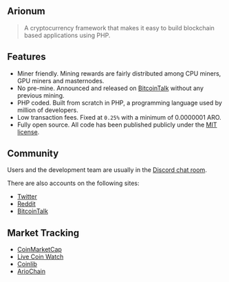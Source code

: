 ## Arionum

> A cryptocurrency framework that makes it easy to build blockchain based applications using PHP.

## Features

- Miner friendly. Mining rewards are fairly distributed among CPU miners, GPU miners and masternodes.
- No pre-mine. Announced and released on [BitcoinTalk] without any previous mining.
- PHP coded. Built from scratch in PHP, a programming language used by million of developers.
- Low transaction fees. Fixed at `0.25%` with a minimum of 0.0000001 ARO.
- Fully open source. All code has been published publicly under the [MIT license](https://choosealicense.com/licenses/mit).

## Community

Users and the development team are usually in the [Discord chat room](https://discordapp.com/invite/ZkrFqt4).

There are also accounts on the following sites:

- [Twitter](https://twitter.com/ArionumCrypto)
- [Reddit](https://reddit.com/r/Arionum)
- [BitcoinTalk][bitcointalk]

## Market Tracking

- [CoinMarketCap](https://coinmarketcap.com/currencies/arionum)
- [Live Coin Watch](https://livecoinwatch.com/price/Arionum-ARO)
- [Coinlib](https://coinlib.io/coin/ARO/Arionum)
- [ArioChain](https://www.ariochain.info)

[bitcointalk]: https://bitcointalk.org/index.php?topic=2710248
